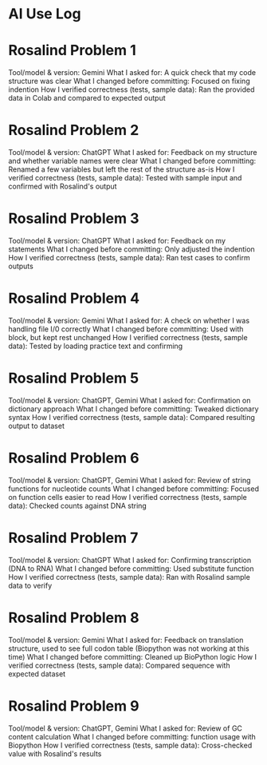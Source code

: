 # AI Use Log
# Rosalind Problem 1
Tool/model & version: Gemini
What I asked for: A quick check that my code structure was clear
What I changed before committing: Focused on fixing indention
How I verified correctness (tests, sample data): Ran the provided data in Colab and compared to expected output
# Rosalind Problem 2
Tool/model & version: ChatGPT
What I asked for: Feedback on my structure and whether variable names were clear
What I changed before committing: Renamed a few variables but left the rest of the structure as-is
How I verified correctness (tests, sample data): Tested with sample input and confirmed with Rosalind's output
# Rosalind Problem 3
Tool/model & version: ChatGPT
What I asked for: Feedback on my statements
What I changed before committing: Only adjusted the indention
How I verified correctness (tests, sample data): Ran test cases to confirm outputs
# Rosalind Problem 4
Tool/model & version: Gemini
What I asked for: A check on whether I was handling file I/0 correctly
What I changed before committing: Used with block, but kept rest unchanged
How I verified correctness (tests, sample data): Tested by loading practice text and confirming 
# Rosalind Problem 5
Tool/model & version: ChatGPT, Gemini
What I asked for: Confirmation on dictionary approach
What I changed before committing: Tweaked dictionary syntax
How I verified correctness (tests, sample data): Compared resulting output to dataset
# Rosalind Problem 6
Tool/model & version: ChatGPT, Gemini
What I asked for: Review of string functions for nucleotide counts
What I changed before committing: Focused on function cells easier to read
How I verified correctness (tests, sample data): Checked counts against DNA string
# Rosalind Problem 7
Tool/model & version: ChatGPT 
What I asked for: Confirming transcription (DNA to RNA)
What I changed before committing: Used substitute function
How I verified correctness (tests, sample data): Ran with Rosalind sample data to verify 
# Rosalind Problem 8
Tool/model & version: Gemini
What I asked for: Feedback on translation structure, used to see full codon table (Biopython was not working at this time)
What I changed before committing: Cleaned up BioPython logic
How I verified correctness (tests, sample data): Compared sequence with expected dataset
# Rosalind Problem 9
Tool/model & version: ChatGPT, Gemini
What I asked for: Review of GC content calculation
What I changed before committing: function usage with Biopython
How I verified correctness (tests, sample data): Cross-checked value with Rosalind's results
